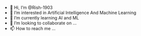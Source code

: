 - 👋 Hi, I’m @Rish-1903
- 👀 I’m interested in Artificial Intelligence And Machine Learning
- 🌱 I’m currently learning AI and ML
- 💞️ I’m looking to collaborate on ...
- 📫 How to reach me ...

<!---
Rish-1903/Rish-1903 is a ✨ special ✨ repository because its `README.md` (this file) appears on your GitHub profile.
You can click the Preview link to take a look at your changes.
--->
